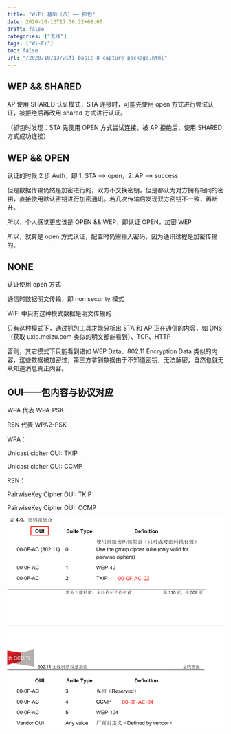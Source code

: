 ```yaml
---
title: "WiFi 基础（八）—— 抓包"
date: 2020-10-13T17:56:22+08:00
draft: false
categories: ["无线"]
tags: ["Wi-Fi"]
toc: false
url: "/2020/10/13/wifi-basic-8-capture-package.html"
---
```


## WEP && SHARED

AP 使用 SHARED 认证模式，STA 连接时，可能先使用 open 方式进行尝试认证，被拒绝后再改用 shared 方式进行认证。

（抓包时发现：STA 先使用 OPEN 方式尝试连接，被 AP 拒绝后，使用 SHARED 方式成功连接）



## WEP && OPEN

认证的时候 2 步 Auth，即 1. STA --> open，2. AP --> success

但是数据传输仍然是加密进行的，双方不交换密钥，但是都认为对方拥有相同的密钥，直接使用默认密钥进行加密通讯。若几次传输后发现双方密钥不一致，再断开。

所以，个人感觉更应该是 OPEN && WEP，即认证 OPEN，加密 WEP

所以，就算是 open 方式认证，配置时仍需输入密码，因为通讯过程是加密传输的。



## NONE

认证使用 open 方式

通信时数据明文传输，即 non security 模式

WiFi 中只有这种模式数据是明文传输的

只有这种模式下，通过抓包工具才能分析出 STA 和 AP 正在通信的内容，如 DNS（获取 uxip.meizu.com 类似的明文都能看到）、TCP、HTTP

否则，其它模式下只能看到诸如 WEP Data、802.11 Encryption Data 类似的内容，这些数据被加密过，第三方拿到数据由于不知道密钥，无法解密，自然也就无从知道消息真正内容。



## OUI——包内容与协议对应

WPA 代表 WPA-PSK

RSN 代表 WPA2-PSK



WPA：

Unicast cipher OUI: TKIP

Unicast cipher OUI: CCMP

RSN：

PairwiseKey Cipher OUI: TKIP

PairwiseKey Cipher OUI: CCMP



![OUI](/images/OUI.png)